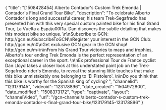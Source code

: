{
    "title": "[1508428454] Alberto Contador's Custom Trek Emonda | Contador's Final Grand Tour Bike",
    "description": "To celebrate Alberto Contador's long and successful career, his team Trek-Segafredo has presented him with this very special custom painted bike for his final Grand Tour, La Vuelta a Espa\u00f1a. Dan discovers the subtle detailing that makes this modest bike so unique. \n\nSubscribe to GCN: http:\/\/gcn.eu\/SubscribeToGCN\nRegister your interest in the GCN Club: http:\/\/gcn.eu\/n0\nGet exclusive GCN gear in the GCN shop! http:\/\/gcn.eu\/m-\n\nFrom his Grand Tour victories to maps and trophies, Alberto's tour ending Trek Emonda is the perfect representation of an exceptional career in the sport. \n\nEx professional Tour de France cyclist Dan Lloyd takes a closer look at this understated paint job on the Trek-Segafredo rider's Emonda, to reveal the stunning little touches that make this bike unmistakably one belonging to 'El Pistolero'. \n\nDo you think that this bike is worthy for the Spanish king of cycling? ",
    "channelid": "123179145",
    "videoid": "123178896",
    "date_created": "1504972800",
    "date_modified": "1508373172",
    "type": "captivate",
    "layout": "channelVideo",
    "url": "\/gcn-channel\/alberto-contador-s-custom-trek-emonda-contador-s-final-grand-tour-bike\/123179145-123178896"
}